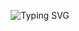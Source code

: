 <p align="center">
  <img src="https://readme-typing-svg.herokuapp.com?font=Fira+Code&size=28&duration=3000&pause=100&color=FCE38A&center=true&vCenter=true&multiline=true&width=800&height=100&lines=Hi,+I'm+Pawan+Garia;Turning+Pandemic+Pause+into+Code+Craft" alt="Typing SVG" />
</p>
